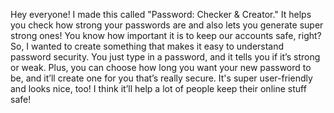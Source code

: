 Hey everyone! I made this called "Password: Checker & Creator." It helps you check how strong your passwords are and also lets you generate super strong ones! You know how important it is to keep our accounts safe, right? So, I wanted to create something that makes it easy to understand password security. You just type in a password, and it tells you if it’s strong or weak. Plus, you can choose how long you want your new password to be, and it’ll create one for you that’s really secure. It's super user-friendly and looks nice, too! I think it’ll help a lot of people keep their online stuff safe!
